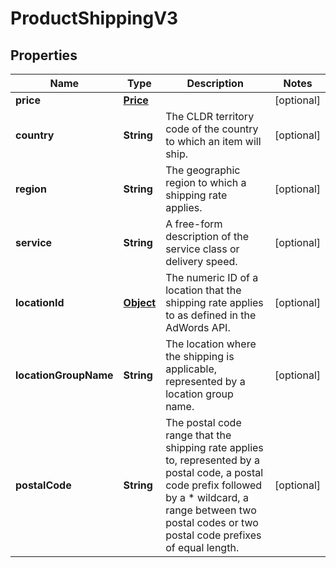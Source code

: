

# ProductShippingV3

## Properties

Name | Type | Description | Notes
------------ | ------------- | ------------- | -------------
**price** | [**Price**](Price.md) |  |  [optional]
**country** | **String** | The CLDR territory code of the country to which an item will ship. |  [optional]
**region** | **String** | The geographic region to which a shipping rate applies. |  [optional]
**service** | **String** | A free-form description of the service class or delivery speed. |  [optional]
**locationId** | [**Object**](.md) | The numeric ID of a location that the shipping rate applies to as defined in the AdWords API. |  [optional]
**locationGroupName** | **String** | The location where the shipping is applicable, represented by a location group name. |  [optional]
**postalCode** | **String** | The postal code range that the shipping rate applies to, represented by a postal code, a postal code prefix followed by a * wildcard, a range between two postal codes or two postal code prefixes of equal length. |  [optional]



